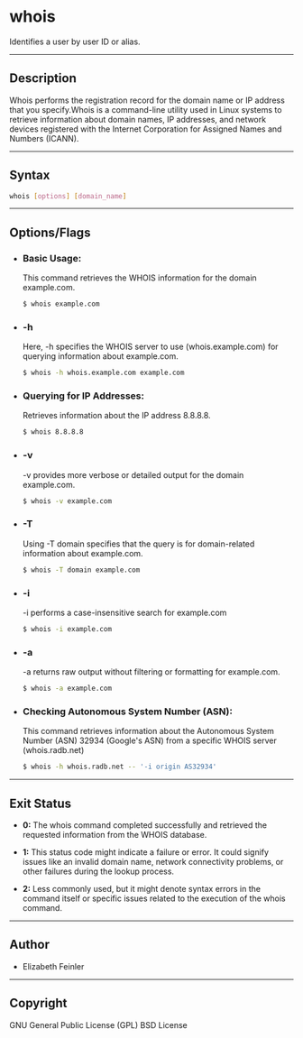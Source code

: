 # whois
Identifies a user by user ID or alias.


---


## Description
Whois performs the registration record for the domain name or IP address that you specify.Whois is a command-line utility used in Linux systems to retrieve information about domain names, IP addresses, and network devices registered with the Internet Corporation for Assigned Names and Numbers (ICANN).

---

## Syntax

```bash
whois [options] [domain_name]
```   

---


## Options/Flags
- ###  Basic Usage:
    This command retrieves the WHOIS information for the domain example.com.

    ```bash
    $ whois example.com

    ```

- ###  -h
   Here, -h specifies the WHOIS server to use (whois.example.com) for querying information about example.com.
    ```bash
    $ whois -h whois.example.com example.com

    ```
- ###  Querying for IP Addresses:
     Retrieves information about the IP address 8.8.8.8.
    ```bash
    $ whois 8.8.8.8
    ```

- ###  -v
     -v provides more verbose or detailed output for the domain example.com.
    ```bash
    $ whois -v example.com

    ```

- ### -T
     Using -T domain specifies that the query is for domain-related information about example.com.  
     ```bash
    $ whois -T domain example.com

    ```
- ### -i
     -i performs a case-insensitive search for example.com 
     ```bash
    $ whois -i example.com
    ```

- ### -a
     -a returns raw output without filtering or formatting for example.com.
     ```bash
    $ whois -a example.com
    ```
- ### Checking Autonomous System Number (ASN):
     This command retrieves information about the Autonomous System Number (ASN) 32934 (Google's ASN) from a specific WHOIS server (whois.radb.net)
     ```bash
    $ whois -h whois.radb.net -- '-i origin AS32934'

    ```

---


## Exit Status


- **0:** The whois command completed successfully and retrieved the requested information from the WHOIS database.

- **1:** This status code might indicate a failure or error. It could signify issues like an invalid domain name, network connectivity problems, or other failures during the lookup process.

- **2:** Less commonly used, but it might denote syntax errors in the command itself or specific issues related to the execution of the whois command.


---


## Author
- Elizabeth Feinler
---


## Copyright
GNU General Public License (GPL) 
BSD License
